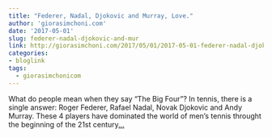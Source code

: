 ```yaml
---
title: "Federer, Nadal, Djokovic and Murray, Love."
author: 'giorasimchoni.com'
date: '2017-05-01'
slug: federer-nadal-djokovic-and-mur
link: http://giorasimchoni.com/2017/05/01/2017-05-01-federer-nadal-djokovic-and-murray-love/
categories:
- bloglink
tags:
  - giorasimchonicom
---
```


What do people mean when they say “The Big Four”? In tennis, there is a single answer: Roger Federer, Rafael Nadal, Novak Djokovic and Andy Murray. These 4 players have dominated the world of men’s tennis throught the beginning of the 21st century[... <i class="fas fa-external-link-alt"></i>](http://giorasimchoni.com/2017/05/01/2017-05-01-federer-nadal-djokovic-and-murray-love/)


